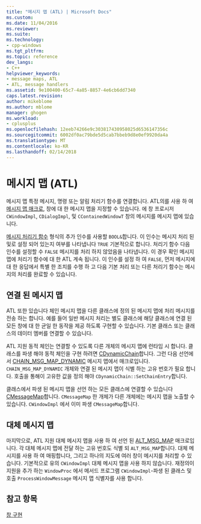 ```yaml
---
title: "메시지 맵 (ATL) | Microsoft Docs"
ms.custom: 
ms.date: 11/04/2016
ms.reviewer: 
ms.suite: 
ms.technology:
- cpp-windows
ms.tgt_pltfrm: 
ms.topic: reference
dev_langs:
- C++
helpviewer_keywords:
- message maps, ATL
- ATL, message handlers
ms.assetid: 9e100400-65c7-4a85-8857-4e6cb6dd7340
caps.latest.revision: 
author: mikeblome
ms.author: mblome
manager: ghogen
ms.workload:
- cplusplus
ms.openlocfilehash: 12eeb74266e9c303817430958025d6536147356c
ms.sourcegitcommit: 6002df0ac79bde5d5cab7bbeb9d8e0ef9920da4a
ms.translationtype: MT
ms.contentlocale: ko-KR
ms.lasthandoff: 02/14/2018
---
```

# <a name="message-maps-atl"></a>메시지 맵 (ATL)
메시지 맵 특정 메시지, 명령 또는 알림 처리기 함수를 연결합니다. ATL의를 사용 하 여 [메시지 맵 매크로](../atl/reference/message-map-macros-atl.md), 창에 대 한 메시지 맵을 지정할 수 있습니다. 에 창 프로시저 `CWindowImpl`, `CDialogImpl`, 및 `CContainedWindowT` 창의 메시지를 메시지 맵에 있습니다.  
  
 [메시지 처리기 함수](../atl/message-handler-functions.md) 형식의 추가 인수를 사용할 `BOOL&`합니다. 이 인수는 메시지 처리 된 및로 설정 되어 있는지 여부를 나타냅니다 `TRUE` 기본적으로 합니다. 처리기 함수 다음 인수를 설정할 수 `FALSE` 메시지를 처리 하지 않았음을 나타냅니다. 이 경우 확인 메시지 맵에 처리기 함수에 대 한 ATL 계속 됩니다. 이 인수를 설정 하 여 `FALSE`, 먼저 메시지에 대 한 응답에서 특별 한 조치를 수행 하 고 다음 기본 처리 또는 다른 처리기 함수는 메시지의 처리를 완료할 수 있습니다.  
  
## <a name="chained-message-maps"></a>연결 된 메시지 맵  
 ATL 또한 있습니다 체인 메시지 맵을 다른 클래스에 정의 된 메시지 맵에 처리 메시지를 전송 하는 합니다. 예를 들어 일반 메시지 처리는 별도 클래스에 해당 클래스에 연결 된 모든 창에 대 한 균일 한 동작을 제공 하도록 구현할 수 있습니다. 기본 클래스 또는 클래스의 데이터 멤버를 연결할 수 있습니다.  
  
 ATL 지원 동적 체인는 연결할 수 있도록 다른 개체의 메시지 맵에 런타임 시 합니다. 클래스를 파생 해야 동적 체인을 구현 하려면 [CDynamicChain](../atl/reference/cdynamicchain-class.md)합니다. 그런 다음 선언에서 [CHAIN_MSG_MAP_DYNAMIC](reference/message-map-macros-atl.md#chain_msg_map_dynamic) 메시지 맵에서 매크로입니다. `CHAIN_MSG_MAP_DYNAMIC` 개체와 연결 된 메시지 맵이 식별 하는 고유 번호가 필요 합니다. 호출을 통해이 고유한 값을 정의 해야 `CDynamicChain::SetChainEntry`합니다.  
  
 클래스에서 파생 된 메시지 맵을 선언 하는 모든 클래스에 연결할 수 있습니다 [CMessageMap](../atl/reference/cmessagemap-class.md)합니다. `CMessageMap` 한 개체가 다른 개체에는 메시지 맵을 노출할 수 있습니다. `CWindowImpl` 에서 이미 파생 `CMessageMap`합니다.  
  
## <a name="alternate-message-maps"></a>대체 메시지 맵  
 마지막으로, ATL 지원 대체 메시지 맵을 사용 하 여 선언 된 [ALT_MSG_MAP](reference/message-map-macros-atl.md#alt_msg_map) 매크로입니다. 각 대체 메시지 맵에 전달 하는 고유 번호도 식별 되 `ALT_MSG_MAP`합니다. 대체 메시지를 사용 하 여 매핑합니다, 그리고 하나의 지도에 여러 창이 메시지를 처리할 수 있습니다. 기본적으로 유의 `CWindowImpl` 대체 메시지 맵을 사용 하지 않습니다. 재정의이 지원을 추가 하는 `WindowProc` 에서 메서드 프로그램 `CWindowImpl`-파생 된 클래스 및 호출 `ProcessWindowMessage` 메시지 맵 식별자를 사용 합니다.  
  
## <a name="see-also"></a>참고 항목  
 [창 구현](../atl/implementing-a-window.md)

